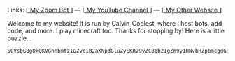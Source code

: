 Links: [⌈ My Zoom Bot ⌋](/addbot)  —  [⌈ My YouTube Channel ⌋](https://www.youtube.com/channel/UCucgUui0z2DueroJ8ND5sVA)  —  [⌈ My Other Website ⌋](sites.google.com/view/calvin-coolest)

Welcome to my website! It is run by Calvin_Coolest, where I host bots, add code, and more.
  I play minecraft too. Thanks for stopping by!
  Here is a little puzzle...
  ```
SGVsbG8gOkQKVGhhbmtzIGZvciB2aXNpdGluZyEKR29vZCBqb2IgZm9yIHNvbHZpbmcgdGhlIHB1enpsZS4uLg==
  ```
